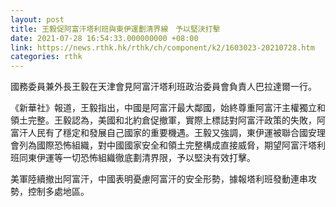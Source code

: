 ```yaml
---
layout: post
title: 王毅促阿富汗塔利班與東伊運劃清界線　予以堅決打擊
date: 2021-07-28 16:54:33.000000000 +08:00
link: https://news.rthk.hk/rthk/ch/component/k2/1603023-20210728.htm
categories: rthk
---
```


國務委員兼外長王毅在天津會見阿富汗塔利班政治委員會負責人巴拉達爾一行。

《新華社》報道，王毅指出，中國是阿富汗最大鄰國，始終尊重阿富汗主權獨立和領土完整。王毅認為，美國和北約倉促撤軍，實際上標誌對阿富汗政策的失敗，阿富汗人民有了穩定和發展自己國家的重要機遇。王毅又強調，東伊運被聯合國安理會列為國際恐怖組織，對中國國家安全和領土完整構成直接威脅，期望阿富汗塔利班同東伊運等一切恐怖組織徹底劃清界限，予以堅決有效打擊。

美軍陸續撤出阿富汗，中國表明憂慮阿富汗的安全形勢，據報塔利班發動連串攻勢，控制多處地區。
